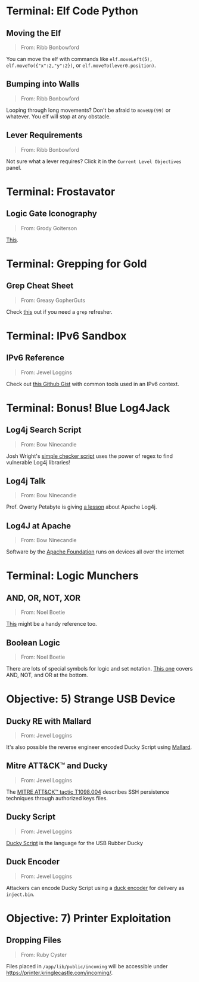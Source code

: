 # Terminal: Elf Code Python

## Moving the Elf

> From: Ribb Bonbowford

You can move the elf with commands like ```elf.moveLeft(5), elf.moveTo({"x":2,"y":2})```, or ```elf.moveTo(lever0.position)```.

## Bumping into Walls

> From: Ribb Bonbowford

Looping through long movements? Don't be afraid to ```moveUp(99)``` or whatever. You elf will stop at any obstacle.

## Lever Requirements

> From: Ribb Bonbowford

Not sure what a lever requires? Click it in the ```Current Level Objectives``` panel.

# Terminal: Frostavator

## Logic Gate Iconography

> From: Grody Goiterson

[This](https://www.geeksforgeeks.org/introduction-of-logic-gates/).

# Terminal: Grepping for Gold

## Grep Cheat Sheet

> From: Greasy GopherGuts

Check [this](https://ryanstutorials.net/linuxtutorial/cheatsheetgrep.php) out if you need a ```grep``` refresher.

# Terminal: IPv6 Sandbox

## IPv6 Reference

> From: Jewel Loggins

Check out [this Github Gist](https://gist.github.com/chriselgee/c1c69756e527f649d0a95b6f20337c2f) with common tools used in an IPv6 context.

# Terminal: Bonus! Blue Log4Jack

## Log4j Search Script

> From: Bow Ninecandle

Josh Wright's [simple checker script](https://gist.github.com/joswr1ght/a6badf9b0b148efadfccbf967fcc2b41) uses the power of regex to find vulnerable Log4j libraries!

## Log4j Talk

> From: Bow Ninecandle

Prof. Qwerty Petabyte is giving [a lesson](https://youtu.be/OuYMPU3-0p4) about Apache Log4j.

## Log4J at Apache

> From: Bow Ninecandle

Software by the [Apache Foundation](https://logging.apache.org/log4j/2.x/manual/lookups.html) runs on devices all over the internet

# Terminal: Logic Munchers

## AND, OR, NOT, XOR

> From: Noel Boetie

[This](http://www.natna.info/English/Teaching/CSI30-materials/Chapter1-cheat-sheet.pdf) might be a handy reference too.

## Boolean Logic

> From: Noel Boetie

There are lots of special symbols for logic and set notation. [This one](http://notes.imt-decal.org/sets/cheat-sheet.html) covers AND, NOT, and OR at the bottom.

# Objective: 5) Strange USB Device

## Ducky RE with Mallard

> From: Jewel Loggins

It's also possible the reverse engineer encoded Ducky Script using [Mallard](https://github.com/dagonis/Mallard).

## Mitre ATT&CK™ and Ducky

> From: Jewel Loggins

The [MITRE ATT&CK™ tactic T1098.004](https://attack.mitre.org/techniques/T1098/004/) describes SSH persistence techniques through authorized keys files.

## Ducky Script

> From: Jewel Loggins

[Ducky Script](https://docs.hak5.org/hc/en-us/articles/360010555153-Ducky-Script-the-USB-Rubber-Ducky-language) is the language for the USB Rubber Ducky

## Duck Encoder

> From: Jewel Loggins

Attackers can encode Ducky Script using a [duck encoder](https://docs.hak5.org/hc/en-us/articles/360010471234-Writing-your-first-USB-Rubber-Ducky-Payload) for delivery as ```inject.bin```.

# Objective: 7) Printer Exploitation

## Dropping Files

> From: Ruby Cyster

Files placed in ```/app/lib/public/incoming``` will be accessible under https://printer.kringlecastle.com/incoming/.